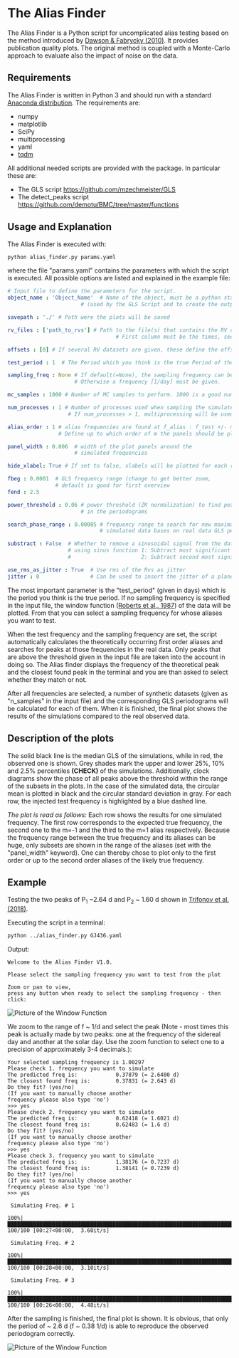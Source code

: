 # The Alias Finder

The Alias Finder is a Python script for uncomplicated alias testing based on the method introduced by [Dawson & Fabrycky (2010)](https://ui.adsabs.harvard.edu/abs/2010ApJ...722..937D/abstract). It provides publication quality plots.
The original method is coupled with a Monte-Carlo approach to evaluate also the impact of noise on the data.

## Requirements
The Alias Finder is written in Python 3 and should run with a standard [Anaconda distribution](https://www.anaconda.com/distribution/). The requirements are:
* numpy
* matplotlib
* SciPy
* multiprocessing
* yaml
* [tqdm](https://github.com/tqdm/tqdm)


All additional needed scripts are provided with the package. In particular these are:
* The GLS script https://github.com/mzechmeister/GLS
* The detect_peaks script https://github.com/demotu/BMC/tree/master/functions

## Usage and Explanation
The Alias Finder is executed with:
```bash
python alias_finder.py params.yaml
```
where the file "params.yaml" contains the parameters with which the script is executed. All possible options are listed and explained in the example file:

```yaml
# Input file to define the parameters for the script.
object_name : 'Object_Name'  # Name of the object, must be a python starting
                       # (used by the GLS Script and to create the outputs)

savepath : './' # Path were the plots will be saved

rv_files : ['path_to_rvs'] # Path to the file(s) that contains the RV data.
                                  # First column must be the times, second the RV and third the RV errors

offsets : [0] # If several RV datasets are given, these define the offsets between them

test_period : 1  # The Period which you think is the true Period of the planet given in [days]

sampling_freq : None # If default(=None), the sampling frequency can be chosen from the plot of the window function.
                     # Otherwise a frequency [1/day] must be given.

mc_samples : 1000 # Number of MC samples to perform. 1000 is a good number.

num_processes : 1 # Number of processes used when sampling the simulated GLS.
                   # If num_processes > 1, multiprocessing will be used.

alias_order : 1 # alias frequencies are found at f_alias : f_test +/- m * f_sampling
                # Define up to which order of m the panels should be plotted (1 or 2)

panel_width : 0.006  # width of the plot panels around the
                     # simulated frequencies

hide_xlabel: True # If set to false, xlabels will be plotted for each row

fbeg : 0.0001  # GLS frequency range (change to get better zoom,
               # default is good for first overview
fend : 2.5

power_threshold : 0.06 # power threshold (ZK normalization) to find peaks
                       # in the periodograms

search_phase_range : 0.00005 # frequency range to search for new maxima in
                             # simulated data bases on real data GLS peaks

substract : False  # Whether to remove a sinusoidal signal from the data beforehand
                   # using sinus function 1: Subtract most significant period,
                   #                      2: Subtract second most significant period

use_rms_as_jitter : True  # Use rms of the Rvs as jitter
jitter : 0                # Can be used to insert the jitter of a planet fit in simulated data
```
The most important parameter is the "test_period" (given in days) which is the period you think is the true period.
If no sampling frequency is specified in the input file, the window function ([Roberts et al., 1987](https://ui.adsabs.harvard.edu/abs/1987AJ.....93..968R/abstract)) of the data will be plotted. From that you can select a sampling frequency for whose aliases you want to test.

When the test frequency and the sampling frequency are set, the script automatically calculates the theoretically occurring first order aliases and searches for peaks at those frequencies in the real data. Only peaks that are above the threshold given in the input file are taken into the account in doing so. The Alias finder displays the frequency of the theoretical peak and the closest found peak in the terminal and you are than asked to select whether they match or not.

After all frequencies are selected, a number of synthetic datasets (given as "n_samples" in the input file) and the corresponding GLS periodograms will be calculated for each of them. When it is finished, the final plot shows the results of the simulations compared to the real observed data.


## Description of the plots

The solid black line is the median GLS of the simulations, while in red, the observed one is shown.
Grey shades mark the upper and lower 25%, 10% and 2.5% percentiles **(CHECK)** of the simulations.
Additionally, clock diagrams show the phase of all peaks above the threshold within the range of the subsets in the plots. In the case of the simulated data, the circular mean is plotted in black and the circular standard deviation in gray.
For each row, the injected test frequency is highlighted by a blue dashed line.

*The plot is read as follows:*
Each row shows the results for one simulated frequency. The first row corresponds to the expected true frequency, the second one to the m=-1 and the third to the m=1 alias respectively.
Because the frequency range between the true frequency and its aliases can be huge, only subsets are shown in the range of the aliases (set with the "panel_width" keyword).
One can thereby chose to plot only to the first order or up to the second order aliases of the likely true frequency.

## Example
Testing the two peaks of P<sub>1</sub> ~2.64 d and P<sub>2</sub> ~ 1.60 d shown in [Trifonov et al. (2018)](https://ui.adsabs.harvard.edu/abs/2018A%26A...609A.117T/abstract).

Executing the script in a terminal:
```bash
python ../alias_finder.py GJ436.yaml
```
Output:
```
Welcome to the Alias Finder V1.0.

Please select the sampling frequency you want to test from the plot

Zoom or pan to view,
press any button when ready to select the sampling frequency - then click:
```

![Picture of the Window Function](./Example/window_function_plot.png "Window_Function")

We zoom to the range of f ~ 1/d and select the peak (Note - most times this peak is actually made by two peaks: one at the frequency of the sidereal day and another at the solar day. Use the zoom function to select one to a precision of approximately 3-4 decimals.):
```
Your selected sampling frequency is 1.00297
Please check 1. frequency you want to simulate
The predicted freq is:            0.37879 (= 2.6400 d)
The closest found freq is:        0.37831 (= 2.643 d)
Do they fit? (yes/no)
(If you want to manually choose another
frequency please also type 'no')  
>>> yes
Please check 2. frequency you want to simulate
The predicted freq is:            0.62418 (= 1.6021 d)
The closest found freq is:        0.62483 (= 1.6 d)
Do they fit? (yes/no)
(If you want to manually choose another
frequency please also type 'no')  
>>> yes
Please check 3. frequency you want to simulate
The predicted freq is:            1.38176 (= 0.7237 d)
The closest found freq is:        1.38141 (= 0.7239 d)
Do they fit? (yes/no)
(If you want to manually choose another
frequency please also type 'no')  
>>> yes

 Simulating Freq. # 1

100%|████████████████████████████████████████████████████████████████████████████████████████████████████████████████████████████████████████████████████████████████████████████████████████████████████████████████████████████████████████| 100/100 [00:27<00:00,  3.60it/s]

 Simulating Freq. # 2

100%|████████████████████████████████████████████████████████████████████████████████████████████████████████████████████████████████████████████████████████████████████████████████████████████████████████████████████████████████████████| 100/100 [00:28<00:00,  3.10it/s]

 Simulating Freq. # 3

100%|████████████████████████████████████████████████████████████████████████████████████████████████████████████████████████████████████████████████████████████████████████████████████████████████████████████████████████████████████████| 100/100 [00:26<00:00,  4.48it/s]
```
After the sampling is finished, the final plot is shown. It is obvious, that only the period of ~ 2.6 d (f ~ 0.38 1/d) is able to reproduce the observed periodogram correctly.

![Picture of the Window Function](./Example/GJ436_2.64d_1.00297d_alias_test.png "Window_Function")
